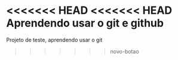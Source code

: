 <<<<<<< HEAD
<<<<<<< HEAD
Aprendendo usar o git e github
=======
Projeto de teste, aprendendo usar o git
>>>>>>> novo-botao
